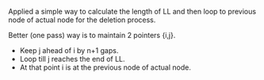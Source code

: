 Applied a simple way to calculate the length of LL and then loop to previous node of actual node for the deletion process.

Better (one pass) way is to maintain 2 pointers {i,j}.

- Keep j ahead of i by n+1 gaps.
- Loop till j reaches the end of LL.
- At that point i is at the previous node of actual node.
